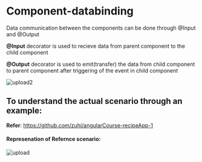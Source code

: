 # Component-databinding

Data communication between the components can be done through @Input and @Output

**@Input** decorator is used to recieve data from parent component to the child component

**@Output** decorator is used to emit(transfer) the data from child component to parent component after triggering of the event in child component

![upload2](https://user-images.githubusercontent.com/22481120/80829108-26fb9080-8c04-11ea-8105-b0ccb847a0e1.jpg)


## To understand the actual scenario through an example:

**Refer**: https://github.com/zuhi/angularCourse-recipeApp-1

#### Represenation of Refernce scenario:

![upload](https://user-images.githubusercontent.com/22481120/80829438-c15bd400-8c04-11ea-9c49-173cf0931246.jpg)



